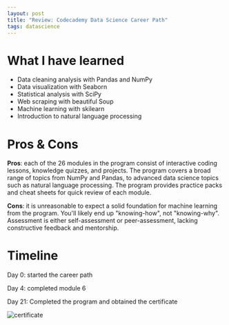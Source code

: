 ```yaml
---
layout: post
title: "Review: Codecademy Data Science Career Path"
tags: datascience
---
```


# What I have learned

*   Data cleaning analysis with Pandas and NumPy
*   Data visualization with Seaborn
*   Statistical analysis with SciPy
*   Web scraping with beautiful Soup
*   Machine learning with skilearn 
*   Introduction to natural language processing 

# Pros & Cons

**Pros**: each of the 26 modules  in the program consist of interactive coding lessons, knowledge quizzes, and projects. The program covers a broad range of topics from NumPy and Pandas, to advanced data science topics such as natural language processing. The program provides practice packs and cheat sheets for quick review of each module.

**Cons**: it is unreasonable to expect a solid foundation for machine learning from the program. You'll likely end up "knowing-how", not "knowing-why".  Assessment is either self-assessment or peer-assessment, lacking constructive feedback and mentorship. 

# Timeline 

Day 0: started the career path 

Day 4: completed module 6 

Day 21: Completed the program and obtained the certificate

![certificate](https://github.com/tanyayt/tanyayt.github.io/blob/master/images/codecademy-data-science.png?raw=true)



